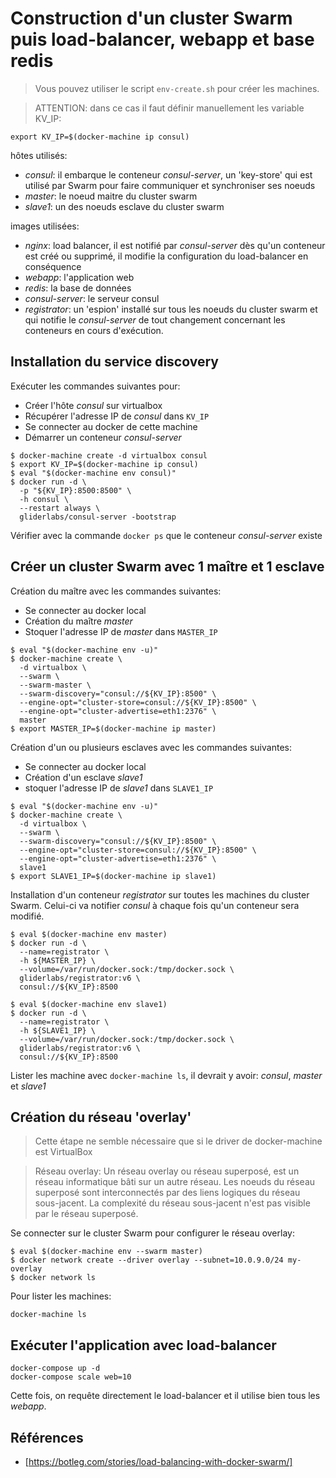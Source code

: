 Construction d'un cluster Swarm puis load-balancer, webapp et base redis
========================================================================

> Vous pouvez utiliser le script `env-create.sh` pour créer les machines.

> ATTENTION: dans ce cas il faut définir manuellement les variable KV_IP:
```
export KV_IP=$(docker-machine ip consul)
```

hôtes utilisés:
* _consul_: il embarque le conteneur _consul-server_, un 'key-store' qui est
utilisé par Swarm pour faire communiquer et synchroniser ses noeuds
* _master_: le noeud maitre du cluster swarm
* _slave1_: un des noeuds esclave du cluster swarm

images utilisées:
* _nginx_: load balancer, il est notifié par _consul-server_ dès qu'un
conteneur est créé ou supprimé, il modifie la configuration du load-balancer en
conséquence
* _webapp_: l'application web
* _redis_: la base de données
* _consul-server_: le serveur consul
* _registrator_: un 'espion' installé sur tous les noeuds du cluster swarm et
qui notifie le _consul-server_ de tout changement concernant les conteneurs en
cours d'exécution.

Installation du service discovery
---------------------------------

Exécuter les commandes suivantes pour:
- Créer l'hôte _consul_ sur virtualbox
- Récupérer l'adresse IP de _consul_ dans `KV_IP`
- Se connecter au docker de cette machine
- Démarrer un conteneur _consul-server_

```
$ docker-machine create -d virtualbox consul
$ export KV_IP=$(docker-machine ip consul)
$ eval "$(docker-machine env consul)"
$ docker run -d \
  -p "${KV_IP}:8500:8500" \
  -h consul \
  --restart always \
  gliderlabs/consul-server -bootstrap
```

Vérifier avec la commande `docker ps` que le conteneur _consul-server_ existe

Créer un cluster Swarm avec 1 maître et 1 esclave
-------------------------------------------------

Création du maître avec les commandes suivantes:
- Se connecter au docker local
- Création du maître _master_
- Stoquer l'adresse IP de _master_ dans `MASTER_IP`

```
$ eval "$(docker-machine env -u)"
$ docker-machine create \
  -d virtualbox \
  --swarm \
  --swarm-master \
  --swarm-discovery="consul://${KV_IP}:8500" \
  --engine-opt="cluster-store=consul://${KV_IP}:8500" \
  --engine-opt="cluster-advertise=eth1:2376" \
  master
$ export MASTER_IP=$(docker-machine ip master)
```

Création d'un ou plusieurs esclaves avec les commandes suivantes:
- Se connecter au docker local
- Création d'un esclave _slave1_
- stoquer l'adresse IP de _slave1_ dans `SLAVE1_IP`

```
$ eval "$(docker-machine env -u)"
$ docker-machine create \
  -d virtualbox \
  --swarm \
  --swarm-discovery="consul://${KV_IP}:8500" \
  --engine-opt="cluster-store=consul://${KV_IP}:8500" \
  --engine-opt="cluster-advertise=eth1:2376" \
  slave1
$ export SLAVE1_IP=$(docker-machine ip slave1)
```

Installation d'un conteneur _registrator_ sur toutes les machines du cluster
Swarm. Celui-ci va notifier _consul_ à chaque fois qu'un conteneur sera modifié.

```
$ eval $(docker-machine env master)
$ docker run -d \
  --name=registrator \
  -h ${MASTER_IP} \
  --volume=/var/run/docker.sock:/tmp/docker.sock \
  gliderlabs/registrator:v6 \
  consul://${KV_IP}:8500

$ eval $(docker-machine env slave1)
$ docker run -d \
  --name=registrator \
  -h ${SLAVE1_IP} \
  --volume=/var/run/docker.sock:/tmp/docker.sock \
  gliderlabs/registrator:v6 \
  consul://${KV_IP}:8500
```

Lister les machine avec `docker-machine ls`, il devrait y avoir: _consul_,
_master_ et _slave1_

Création du réseau 'overlay'
----------------------------

> Cette étape ne semble nécessaire que si le driver de docker-machine est
VirtualBox

> Réseau overlay: Un réseau overlay ou réseau superposé, est un réseau
informatique bâti sur un autre réseau. Les noeuds du réseau superposé sont
interconnectés par des liens logiques du réseau sous-jacent. La complexité du
réseau sous-jacent n'est pas visible par le réseau superposé.

Se connecter sur le cluster Swarm pour configurer le réseau overlay:

```
$ eval $(docker-machine env --swarm master)
$ docker network create --driver overlay --subnet=10.0.9.0/24 my-overlay
$ docker network ls
```

Pour lister les machines:

```
docker-machine ls
```

Exécuter l'application avec load-balancer
-----------------------------------------

```
docker-compose up -d
docker-compose scale web=10
```

Cette fois, on requête directement le load-balancer et il utilise bien tous les
_webapp_.

Références
----------

* [https://botleg.com/stories/load-balancing-with-docker-swarm/]
